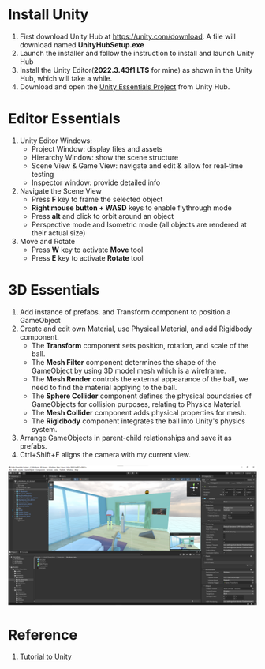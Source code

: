# Install Unity 
1. First download Unity Hub at https://unity.com/download. A file will download named **UnityHubSetup.exe**
2. Launch the installer and follow the instruction to install and launch Unity Hub
3. Install the Unity Editor(**2022.3.43f1 LTS** for mine) as shown in the Unity Hub, which will take a while.
4. Download and open the [Unity Essentials Project](https://unity-connect-prd.storage.googleapis.com/20240813/5c857af5-ff52-4283-95b5-9798751e8501/Unity_Essentials_Download.zip) from Unity Hub.

# Editor Essentials
1. Unity Editor Windows:
    - Project Window: display files and assets
    - Hierarchy Window: show the scene structure
    - Scene View & Game View: navigate and edit & allow for real-time testing
    - Inspector window: provide detailed info
2. Navigate the Scene View
    - Press **F** key to frame the selected object
    - **Right mouse button + WASD** keys to enable flythrough mode
    - Press **alt** and click to orbit around an object
    - Perspective mode and Isometric mode (all objects are rendered at their actual size)
3. Move and Rotate
    - Press **W** key to activate **Move** tool
    - Press **E** key to activate **Rotate** tool

# 3D Essentials
1. Add instance of prefabs. and Transform component to position a GameObject
2. Create and edit own Material, use Physical Material, and add Rigidbody component.
      -  The **Transform** component sets position, rotation, and scale of the ball.
      -  The **Mesh Filter** component determines the shape of the GameObject by using 3D model mesh which is a wireframe.
      -  The **Mesh Render** controls the external appearance of the ball, we need to find the material applying to the ball.
      -  The **Sphere Collider** component defines the physical boundaries of GameObjects for collision purposes, relating to Physics Material.
      -  The **Mesh Collider** component adds physical properties for mesh.
      -  The **Rigidbody** component integrates the ball into Unity's physics system.
3. Arrange GameObjects in parent-child relationships and save it as prefabs.
4. Ctrl+Shift+F aligns the camera with my current view.

![](./Figures/3D%20Essentials%20with%20Campanile%20Bell%20and%20Iron%20Man.png)

# Reference
1. [Tutorial to Unity](https://learn.unity.com/tutorial/unity-essentials-install-unity-1?pathwayId=664b6225edbc2a01973f4f19&missionId=664bdda6edbc2a09177bccae#66509becedbc2a2cd2c75bff)